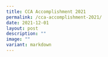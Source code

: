 ```yaml
---
title: CCA Accomplishment 2021
permalink: /cca-accomplishment-2021/
date: 2021-12-01
layout: post
description: ""
image: ""
variant: markdown
---
```

